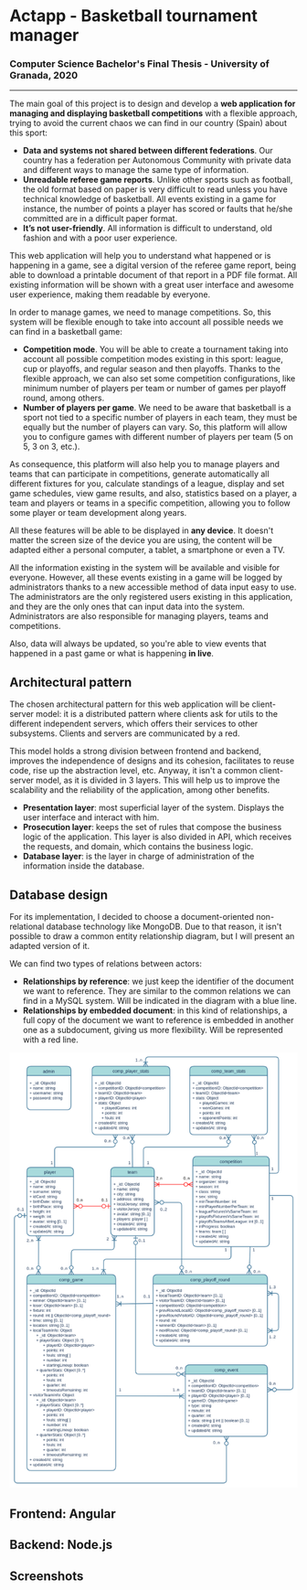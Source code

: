 # Actapp - Basketball tournament manager 
### Computer Science Bachelor's Final Thesis - University of Granada, 2020
___

The main goal of this project is to design and develop a **web application for managing and displaying basketball
competitions** with a flexible approach, trying to avoid the current chaos we can find in our country (Spain)
about this sport:

- **Data and systems not shared between different federations**. Our country has a federation per Autonomous Community 
with private data and different ways to manage the same type of information. 
- **Unreadable referee game reports**. Unlike other sports such as football, the old format based on paper is very 
difficult to read unless you have technical knowledge of basketball. All events existing in a game for instance, the 
number of points a player has scored or faults that he/she committed are in a difficult paper format. 
- **It’s not user-friendly**. All information is difficult to understand, old fashion and with a poor user experience. 

This web application will help you to understand what happened or is happening in a game, see a digital version of the 
referee game report, being able to download a printable document of that report in a PDF file format. All existing 
information will be shown with a great user interface and awesome user experience, making them readable by everyone. 

In order to manage games, we need to manage competitions. So, this system will be flexible enough to take into account 
all possible needs we can find in a basketball game:

- **Competition mode**. You will be able to create a tournament taking into account all possible competition modes 
existing in this sport: league, cup or playoffs, and regular season and then playoffs. Thanks to the flexible approach, 
we can also set some competition configurations, like minimum number of players per team or number of games per playoff
round, among others. 
- **Number of players per game**. We need to be aware that basketball is a sport not tied to a specific number of 
players in each team, they must be equally but the number of players can vary. So, this platform will allow you to 
configure games with different number of players per team (5 on 5, 3 on 3, etc.). 

As consequence, this platform will also help you to manage players and teams that can participate in competitions, 
generate automatically all different fixtures for you, calculate standings of a league, display and set game schedules, 
view game results, and also, statistics based on a player, a team and players or teams in a specific competition, 
allowing you to follow some player or team development along years. 

All these features will be able to be displayed in **any device**. It doesn't matter the screen size of the device you 
are using, the content will be adapted either a personal computer, a tablet, a smartphone or even a TV. 

All the information existing in the system will be available and visible for everyone. However, all these events 
existing in a game will be logged by administrators thanks to a new accessible method of data input easy to use. The 
administrators are the only registered users existing in this application, and they are the only ones that can input 
data into the system. Administrators are also responsible for managing players, teams and competitions.

Also, data will always be updated, so you're able to view events that happened in a past game or what is happening **in 
live**.

## Architectural pattern

The chosen architectural pattern for this web application will be client-server model: it is a distributed pattern where
clients ask for utils to the different independent servers, which offers their services to other subsystems. Clients and
servers are communicated by a red.

This model holds a strong division between frontend and backend, improves the independence of designs and its 
cohesion, facilitates to reuse code, rise up the abstraction level, etc. Anyway, it isn't a common client-server model, 
as it is divided in 3 layers. This will help us to improve the scalability and the reliability of the application, among 
other benefits.

- **Presentation layer**: most superficial layer of the system. Displays the user interface and interact with him.
- **Prosecution layer**: keeps the set of rules that compose the business logic of the application. This layer is also 
divided in API, which receives the requests, and domain, which contains the business logic.
- **Database layer**: is the layer in charge of administration of the information inside the database.

## Database design

For its implementation, I decided to choose a document-oriented non-relational database technology like MongoDB. Due to 
that reason, it isn't possible to draw a common entity relationship diagram, but I will present an adapted version of
it.

We can find two types of relations between actors:
- **Relationships by reference**: we just keep the identifier of the document we want to reference. They are similar to 
the common relations we can find in a MySQL system. Will be indicated in the diagram with a blue line.
- **Relationships by embedded document**: in this kind of relationships, a full copy of the document we want to
reference is embedded in another one as a subdocument, giving us more flexibility. Will be represented with a red line.

![DB design](./BBDD_UML.png)

## Frontend: Angular

## Backend: Node.js

## Screenshots
